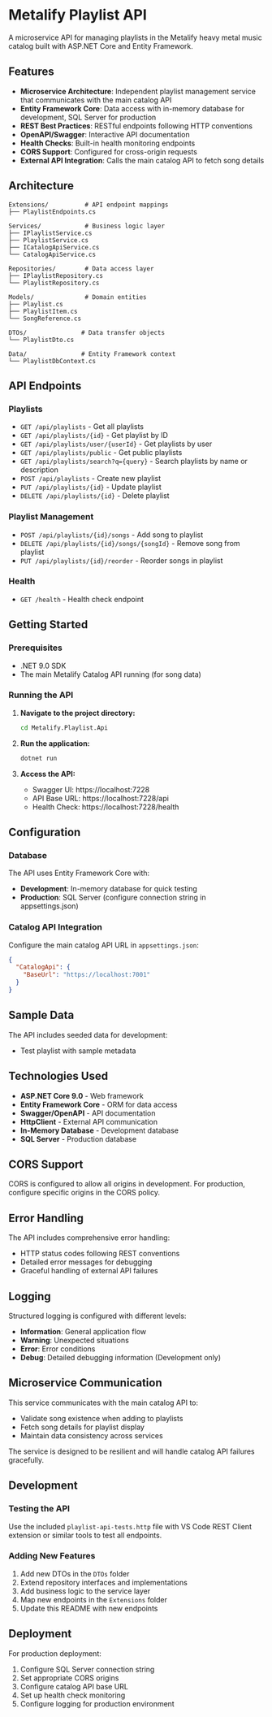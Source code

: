 # Metalify Playlist API

A microservice API for managing playlists in the Metalify heavy metal music catalog built with ASP.NET Core and Entity Framework.

## Features

- **Microservice Architecture**: Independent playlist management service that communicates with the main catalog API
- **Entity Framework Core**: Data access with in-memory database for development, SQL Server for production
- **REST Best Practices**: RESTful endpoints following HTTP conventions
- **OpenAPI/Swagger**: Interactive API documentation
- **Health Checks**: Built-in health monitoring endpoints
- **CORS Support**: Configured for cross-origin requests
- **External API Integration**: Calls the main catalog API to fetch song details

## Architecture

```
Extensions/          # API endpoint mappings
├── PlaylistEndpoints.cs

Services/            # Business logic layer
├── IPlaylistService.cs
├── PlaylistService.cs
├── ICatalogApiService.cs
└── CatalogApiService.cs

Repositories/        # Data access layer
├── IPlaylistRepository.cs
└── PlaylistRepository.cs

Models/              # Domain entities
├── Playlist.cs
├── PlaylistItem.cs
└── SongReference.cs

DTOs/               # Data transfer objects
└── PlaylistDto.cs

Data/               # Entity Framework context
└── PlaylistDbContext.cs
```

## API Endpoints

### Playlists
- `GET /api/playlists` - Get all playlists
- `GET /api/playlists/{id}` - Get playlist by ID
- `GET /api/playlists/user/{userId}` - Get playlists by user
- `GET /api/playlists/public` - Get public playlists
- `GET /api/playlists/search?q={query}` - Search playlists by name or description
- `POST /api/playlists` - Create new playlist
- `PUT /api/playlists/{id}` - Update playlist
- `DELETE /api/playlists/{id}` - Delete playlist

### Playlist Management
- `POST /api/playlists/{id}/songs` - Add song to playlist
- `DELETE /api/playlists/{id}/songs/{songId}` - Remove song from playlist
- `PUT /api/playlists/{id}/reorder` - Reorder songs in playlist

### Health
- `GET /health` - Health check endpoint

## Getting Started

### Prerequisites
- .NET 9.0 SDK
- The main Metalify Catalog API running (for song data)

### Running the API

1. **Navigate to the project directory:**
   ```bash
   cd Metalify.Playlist.Api
   ```

2. **Run the application:**
   ```bash
   dotnet run
   ```

3. **Access the API:**
   - Swagger UI: https://localhost:7228
   - API Base URL: https://localhost:7228/api
   - Health Check: https://localhost:7228/health

## Configuration

### Database
The API uses Entity Framework Core with:
- **Development**: In-memory database for quick testing
- **Production**: SQL Server (configure connection string in appsettings.json)

### Catalog API Integration
Configure the main catalog API URL in `appsettings.json`:
```json
{
  "CatalogApi": {
    "BaseUrl": "https://localhost:7001"
  }
}
```

## Sample Data

The API includes seeded data for development:
- Test playlist with sample metadata

## Technologies Used

- **ASP.NET Core 9.0** - Web framework
- **Entity Framework Core** - ORM for data access
- **Swagger/OpenAPI** - API documentation
- **HttpClient** - External API communication
- **In-Memory Database** - Development database
- **SQL Server** - Production database

## CORS Support

CORS is configured to allow all origins in development. For production, configure specific origins in the CORS policy.

## Error Handling

The API includes comprehensive error handling:
- HTTP status codes following REST conventions
- Detailed error messages for debugging
- Graceful handling of external API failures

## Logging

Structured logging is configured with different levels:
- **Information**: General application flow
- **Warning**: Unexpected situations
- **Error**: Error conditions
- **Debug**: Detailed debugging information (Development only)

## Microservice Communication

This service communicates with the main catalog API to:
- Validate song existence when adding to playlists
- Fetch song details for playlist display
- Maintain data consistency across services

The service is designed to be resilient and will handle catalog API failures gracefully.

## Development

### Testing the API
Use the included `playlist-api-tests.http` file with VS Code REST Client extension or similar tools to test all endpoints.

### Adding New Features
1. Add new DTOs in the `DTOs` folder
2. Extend repository interfaces and implementations
3. Add business logic to the service layer
4. Map new endpoints in the `Extensions` folder
5. Update this README with new endpoints

## Deployment

For production deployment:
1. Configure SQL Server connection string
2. Set appropriate CORS origins
3. Configure catalog API base URL
4. Set up health check monitoring
5. Configure logging for production environment
